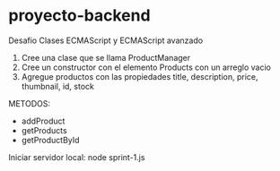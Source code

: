# proyecto-backend

Desafio Clases ECMAScript y ECMAScript avanzado

1) Cree una clase que se llama ProductManager
2) Cree un constructor con el elemento Products con un arreglo vacio
3) Agregue productos con las propiedades title, description, price, thumbnail, id, stock

METODOS:
- addProduct
- getProducts
- getProductById

Iniciar servidor local:
 node sprint-1.js
 
 
